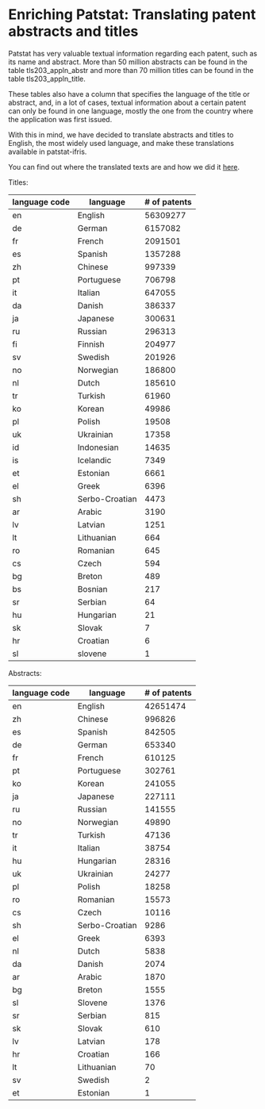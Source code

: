 # Enriching Patstat: Translating patent abstracts and titles

Patstat has very valuable textual information regarding each patent, such as its
name and abstract. More than 50 million abstracts can be found in the table
tls203_appln_abstr and more than 70 million titles can be found in the table
tls203_appln_title.

These tables also have a column that specifies the language of the title or
abstract, and, in a lot of cases, textual information about a certain patent can
only be found in one language, mostly the one from the country where the
application was first issued.

With this in mind, we have decided to translate abstracts and titles to English, the most widely used language, and make these translations available in patstat-ifris.

You can find out where the translated texts are and how we did it [here](docs/README.md).

Titles:

| language code | language       | # of patents |
|---------------|----------------|--------------|
| en            | English        | 56309277     |
| de            | German         | 6157082      |
| fr            | French         | 2091501      |
| es            | Spanish        | 1357288      |
| zh            | Chinese        | 997339       |
| pt            | Portuguese     | 706798       |
| it            | Italian        | 647055       |
| da            | Danish         | 386337       |
| ja            | Japanese       | 300631       |
| ru            | Russian        | 296313       |
| fi            | Finnish        | 204977       |
| sv            | Swedish        | 201926       |
| no            | Norwegian      | 186800       |
| nl            | Dutch          | 185610       |
| tr            | Turkish        | 61960        |
| ko            | Korean         | 49986        |
| pl            | Polish         | 19508        |
| uk            | Ukrainian      | 17358        |
| id            | Indonesian     | 14635        |
| is            | Icelandic      | 7349         |
| et            | Estonian       | 6661         |
| el            | Greek          | 6396         |
| sh            | Serbo-Croatian | 4473         |
| ar            | Arabic         | 3190         |
| lv            | Latvian        | 1251         |
| lt            | Lithuanian     | 664          |
| ro            | Romanian       | 645          |
| cs            | Czech          | 594          |
| bg            | Breton         | 489          |
| bs            | Bosnian        | 217          |
| sr            | Serbian        | 64           |
| hu            | Hungarian      | 21           |
| sk            | Slovak         | 7            |
| hr            | Croatian       | 6            |
| sl            | slovene        | 1            |


Abstracts:

| language code | language       | # of patents |
|---------------|----------------|----------------|
| en            | English        | 42651474       |
| zh            | Chinese        | 996826         |
| es            | Spanish        | 842505         |
| de            | German         | 653340         |
| fr            | French         | 610125         |
| pt            | Portuguese     | 302761         |
| ko            | Korean         | 241055         |
| ja            | Japanese       | 227111         |
| ru            | Russian        | 141555         |
| no            | Norwegian      | 49890          |
| tr            | Turkish        | 47136          |
| it            | Italian        | 38754          |
| hu            | Hungarian      | 28316          |
| uk            | Ukrainian      | 24277          |
| pl            | Polish         | 18258          |
| ro            | Romanian       | 15573          |
| cs            | Czech          | 10116          |
| sh            | Serbo-Croatian | 9286           |
| el            | Greek          | 6393           |
| nl            | Dutch          | 5838           |
| da            | Danish         | 2074           |
| ar            | Arabic         | 1870           |
| bg            | Breton         | 1555           |
| sl            | Slovene        | 1376           |
| sr            | Serbian        | 815            |
| sk            | Slovak         | 610            |
| lv            | Latvian        | 178            |
| hr            | Croatian       | 166            |
| lt            | Lithuanian     | 70             |
| sv            | Swedish        | 2              |
| et            | Estonian       | 1              |
